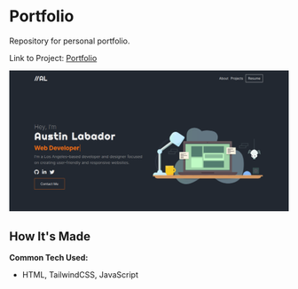 # Portfolio

Repository for personal portfolio. 

Link to Project: [Portfolio](https://alabador.github.io/portfolio/)

![Desktop Version](./img/portfolio.png)

## How It's Made

**Common Tech Used:**
+ HTML, TailwindCSS, JavaScript


